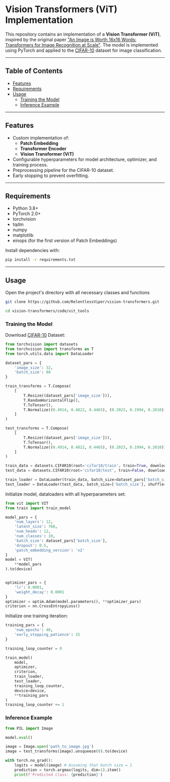 # Vision Transformers (ViT) Implementation

This repository contains an implementation of a **Vision Transformer (ViT)**, inspired by the original paper ["An Image is Worth 16x16 Words: Transformers for Image Recognition at Scale"](https://arxiv.org/abs/2010.11929). The model is implemented using PyTorch and applied to the [CIFAR-10](https://www.cs.toronto.edu/~kriz/cifar.html) dataset for image classification.

---

## Table of Contents
- [Features](#features)
- [Requirements](#requirements)
- [Usage](#usage)
  - [Training the Model](#training-the-model)
  - [Inference Example](#inference-example)

---

## Features
- Custom implementation of:
  - **Patch Embedding**
  - **Transformer Encoder**
  - **Vision Transformer (ViT)**
- Configurable hyperparameters for model architecture, optimizer, and training process.
- Preprocessing pipeline for the CIFAR-10 dataset.
- Early stopping to prevent overfitting.

---

## Requirements
- Python 3.8+
- PyTorch 2.0+
- torchvision
- tqdm
- numpy
- matplotlib
- einops (for the first version of Patch Embeddings)

Install dependencies with:
```bash
pip install -r requirements.txt
```

---

## Usage

Open the project's directory with all necessary classes and functions
```bash
git clone https://github.com/RelentlessViper/vision-transformers.git

cd vision-transformers/code/vit_tools
```

### Training the Model
Download [CIFAR-10](https://www.cs.toronto.edu/~kriz/cifar.html) Dataset:
```Python
from torchvision import datasets
from torchvision import transforms as T
from torch.utils.data import DataLoader

dataset_pars = {
    'image_size': 32,
    'batch_size': 80
}

train_transforms = T.Compose(
    [
        T.Resize((dataset_pars['image_size'])),
        T.RandomHorizontalFlip(),
        T.ToTensor(),
        T.Normalize((0.4914, 0.4822, 0.4465), (0.2023, 0.1994, 0.2010))
    ]
)

test_transforms = T.Compose(
    [
        T.Resize((dataset_pars['image_size'])),
        T.ToTensor(),
        T.Normalize((0.4914, 0.4822, 0.4465), (0.2023, 0.1994, 0.2010))
    ]
)

train_data = datasets.CIFAR10(root='cifar10/train', train=True, download=True, transform=train_transforms)
test_data = datasets.CIFAR10(root='cifar10/test', train=False, download=True, transform=test_transforms)

train_loader = DataLoader(train_data, batch_size=dataset_pars['batch_size'], shuffle=True)
test_loader = DataLoader(test_data, batch_size=['batch_size'], shuffle=False)
```

Initialize model, dataloaders with all hyperparameters set:
```Python
from vit import VIT
from train import train_model

model_pars = {
    'num_layers': 12,
    'latent_size': 768,
    'num_heads': 12,
    'num_classes': 10,
    'batch_size': dataset_pars['batch_size'],
    'dropout': 0.5,
    'patch_embedding_version': 'v2'
}
model = VIT(
    **model_pars
).to(device)


optimizer_pars = {
    'lr': 0.0001,
    'weight_decay': 0.0001
}
optimizer = optim.Adam(model.parameters(), **optimizer_pars)
criterion = nn.CrossEntropyLoss()
```

Initialize one training iteration:
```Python
training_pars = {
    'num_epochs': 40,
    'early_stopping_patience': 15
}

training_loop_counter = 0

train_model(
    model,
    optimizer,
    criterion,
    train_loader,
    test_loader,
    training_loop_counter,
    device=device,
    **training_pars
)
training_loop_counter += 1
```

### Inference Example

```Python
from PIL import Image

model.eval()

image = Image.open('path_to_image.jpg')
image = test_transforms(image).unsqueeze(0).to(device)

with torch.no_grad():
    logits = model(image) # Assuming that batch size = 1
    prediction = torch.argmax(logits, dim=1).item()
    print(f'Predicted class: {prediction}')
```
